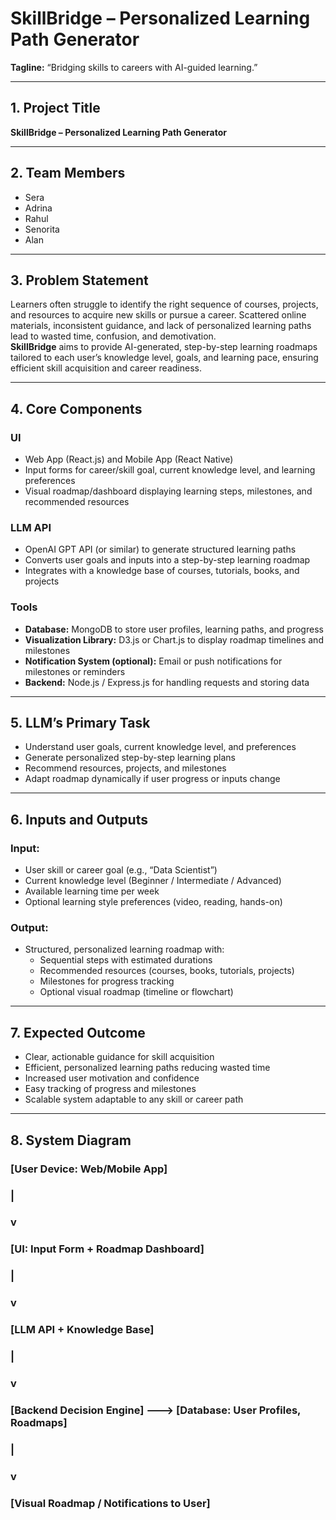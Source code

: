 # SkillBridge – Personalized Learning Path Generator  
**Tagline:** “Bridging skills to careers with AI-guided learning.”

---

## 1. Project Title  
**SkillBridge – Personalized Learning Path Generator**

---

## 2. Team Members  
- Sera  
- Adrina  
- Rahul  
- Senorita  
- Alan  

---

## 3. Problem Statement  
Learners often struggle to identify the right sequence of courses, projects, and resources to acquire new skills or pursue a career. Scattered online materials, inconsistent guidance, and lack of personalized learning paths lead to wasted time, confusion, and demotivation.  
**SkillBridge** aims to provide AI-generated, step-by-step learning roadmaps tailored to each user’s knowledge level, goals, and learning pace, ensuring efficient skill acquisition and career readiness.

---

## 4. Core Components  

### **UI**
- Web App (React.js) and Mobile App (React Native)  
- Input forms for career/skill goal, current knowledge level, and learning preferences  
- Visual roadmap/dashboard displaying learning steps, milestones, and recommended resources  

### **LLM API**
- OpenAI GPT API (or similar) to generate structured learning paths  
- Converts user goals and inputs into a step-by-step learning roadmap  
- Integrates with a knowledge base of courses, tutorials, books, and projects  

### **Tools**
- **Database:** MongoDB to store user profiles, learning paths, and progress  
- **Visualization Library:** D3.js or Chart.js to display roadmap timelines and milestones  
- **Notification System (optional):** Email or push notifications for milestones or reminders  
- **Backend:** Node.js / Express.js for handling requests and storing data  

---

## 5. LLM’s Primary Task  
- Understand user goals, current knowledge level, and preferences  
- Generate personalized step-by-step learning plans  
- Recommend resources, projects, and milestones  
- Adapt roadmap dynamically if user progress or inputs change  

---

## 6. Inputs and Outputs  

### **Input:**
- User skill or career goal (e.g., “Data Scientist”)  
- Current knowledge level (Beginner / Intermediate / Advanced)  
- Available learning time per week  
- Optional learning style preferences (video, reading, hands-on)  

### **Output:**
- Structured, personalized learning roadmap with:  
  - Sequential steps with estimated durations  
  - Recommended resources (courses, books, tutorials, projects)  
  - Milestones for progress tracking  
  - Optional visual roadmap (timeline or flowchart)  

---

## 7. Expected Outcome  
- Clear, actionable guidance for skill acquisition  
- Efficient, personalized learning paths reducing wasted time  
- Increased user motivation and confidence  
- Easy tracking of progress and milestones  
- Scalable system adaptable to any skill or career path  

---

## 8. System Diagram
### [User Device: Web/Mobile App] 
###         | 
###         v 
### [UI: Input Form + Roadmap Dashboard] 
###         | 
###         v 
### [LLM API + Knowledge Base] 
###         | 
###         v 
### [Backend Decision Engine] ---> [Database: User Profiles, Roadmaps] 
###         | 
###         v 
### [Visual Roadmap / Notifications to User]
